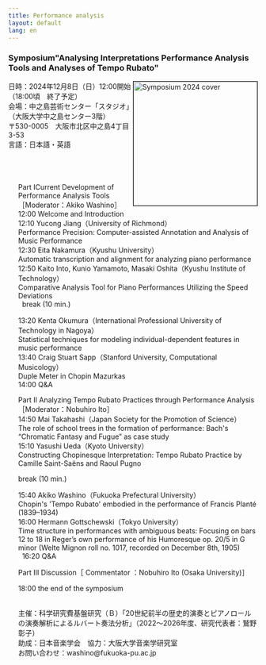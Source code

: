 ```yaml
---
title: Performance analysis
layout: default
lang: en
---
```


###  **Symposium"Analysing Interpretations Performance Analysis Tools and Analyses of Tempo Rubato"**<br>

<a target="_blank" href="https://github.com/user-attachments/files/18140531/_.20241208.pdf"><img src="https://github.com/user-attachments/assets/b5dad13c-4b92-4daa-b462-930c34729a50" alt="Symposium 2024 cover" style="float:right; width:250px; border:1px solid black;"></a>

日時：2024年12月8日（日）12:00開始（18:00頃　終了予定）<br>
会場：中之島芸術センター「スタジオ」（大阪大学中之島センター3階）<br>
      〒530-0005　大阪市北区中之島4丁目3-53<br>
言語：日本語・英語<br>


<div style="padding-top:40px; padding-left: 20px">

Part ⅠCurrent Development of Performance Analysis Tools［Moderator：Akiko Washino］<br>
12:00	Welcome and Introduction<br>
12:10	Yucong Jiang（University of Richmond）<br>
	Performance Precision: Computer-assisted Annotation and Analysis of Music Performance<br>
12:30	Eita Nakamura（Kyushu University）<br>
	Automatic transcription and alignment for analyzing piano performance<br>
12:50	Kaito Into, Kunio Yamamoto, Masaki Oshita（Kyushu Institute of Technology）<br>
	Comparative Analysis Tool for Piano Performances Utilizing the Speed Deviations<br>
 
break (10 min.)<br>

13:20	Kenta Okumura（International Professional University of Technology in Nagoya）<br>
	Statistical techniques for modeling individual-dependent features in music performance<br>
13:40	Craig Stuart Sapp（Stanford University, Computational Musicology）<br>
	Duple Meter in Chopin Mazurkas<br>
14:00	Q&A<br>

Part Ⅱ Analyzing Tempo Rubato Practices through Performance Analysis［Moderator：Nobuhiro Ito］<br>
14:50	Mai Takahashi（Japan Society for the Promotion of Science）<br>
	The role of school trees in the formation of performance: Bach's “Chromatic Fantasy and Fugue” as case study<br>
15:10	Yasushi Ueda（Kyoto University）<br>
	Constructing Chopinesque Interpretation: Tempo Rubato Practice by Camille Saint-Saëns and Raoul Pugno<br>

break (10 min.)<br>

15:40	Akiko Washino（Fukuoka Prefectural University）<br>
	 Chopin's 'Tempo Rubato' embodied in the performance of Francis Planté (1839–1934)<br>
16:00	Hermann Gottschewski（Tokyo University）<br>
	 Time structure in performances with ambiguous beats: Focusing on bars 12 to 18 in Reger’s own performance of his Humoresque op. 20/5 in G minor (Welte Mignon roll no. 1017,	recorded on December 8th, 1905)<br>
 
16:20	Q&A<br>


Part Ⅲ Discussion［ Commentator ：Nobuhiro Ito (Osaka University)］　<br>


18:00	the end of the symposium <br>


<br>
主催：科学研究費基盤研究（Ｂ）「20世紀前半の歴史的演奏とピアノロールの演奏解析によるルバート奏法分析」（2022～2026年度、研究代表者：鷲野彰子）<br>
助成：日本音楽学会　協力：大阪大学音楽学研究室<br>
お問い合わせ：washino@fukuoka-pu.ac.jp<br>

</div>
